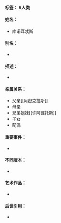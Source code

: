 #### 标签： #人类
#### 姓名：
- 库诺耳忒斯
#### 别名：
- 
#### 描述：
- 
#### 亲属关系：
- 父亲[[阿密克拉斯]]
- 母亲
- 兄弟姐妹[[许阿铿托斯]]
- 子女
- 配偶
#### 重要事件：
- 
#### 不同版本：
- 
#### 艺术作品：
- 
#### 后世引用：
- 